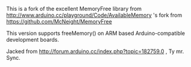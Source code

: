 This is a fork of the excellent MemoryFree library from http://www.arduino.cc/playground/Code/AvailableMemory 's fork from https://github.com/McNeight/MemoryFree

This version supports freeMemory() on ARM based Arduino-compatible development boards.

Jacked from http://forum.arduino.cc/index.php?topic=182759.0 , Ty mr. Sync.
